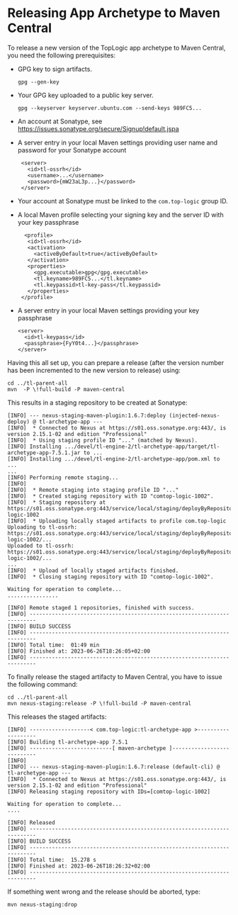 # Releasing App Archetype to Maven Central

To release a new version of the TopLogic app archetype to Maven Central, you need the following prerequisites:

 * GPG key to sign artifacts.
   
   ```
   gpg --gen-key
   ```
 
 * Your GPG key uploaded to a public key server.
 
   ```
   gpg --keyserver keyserver.ubuntu.com --send-keys 989FC5...
   ```
   
 * An account at Sonatype, see https://issues.sonatype.org/secure/Signup!default.jspa
 * A server entry in your local Maven settings providing user name and password for your Sonatype account

   ```
    <server>
      <id>tl-ossrh</id>
      <username>...</username>
      <password>{mW23aL3p...}</password>
    </server>
   ``` 

 * Your account at Sonatype must be linked to the `com.top-logic` group ID.
 * A local Maven profile selecting your signing key and the server ID with your key passphrase 

   ```
     <profile>
      <id>tl-ossrh</id>
      <activation>
        <activeByDefault>true</activeByDefault>
      </activation>
      <properties>
        <gpg.executable>gpg</gpg.executable>
        <tl.keyname>989FC5...</tl.keyname>
        <tl.keypassid>tl-key-pass</tl.keypassid>
      </properties>
    </profile>
    ```

  * A server entry in your local Maven settings providing your key passphrase

    ```
    <server>
      <id>tl-keypass</id>
      <passphrase>{FyY0t4...}</passphrase>
    </server>
    ```

Having this all set up, you can prepare a release (after the version number has been incremented to the new version to 
release) using:

```
cd ../tl-parent-all
mvn  -P \!full-build -P maven-central
```

This results in a staging repository to be created at Sonatype:

```
[INFO] --- nexus-staging-maven-plugin:1.6.7:deploy (injected-nexus-deploy) @ tl-archetype-app ---
[INFO]  * Connected to Nexus at https://s01.oss.sonatype.org:443/, is version 2.15.1-02 and edition "Professional"
[INFO]  * Using staging profile ID "..." (matched by Nexus).
[INFO] Installing .../devel/tl-engine-2/tl-archetype-app/target/tl-archetype-app-7.5.1.jar to ...
[INFO] Installing .../devel/tl-engine-2/tl-archetype-app/pom.xml to ...
...
[INFO] Performing remote staging...
[INFO] 
[INFO]  * Remote staging into staging profile ID "..."
[INFO]  * Created staging repository with ID "comtop-logic-1002".
[INFO]  * Staging repository at https://s01.oss.sonatype.org:443/service/local/staging/deployByRepositoryId/comtop-logic-1002
[INFO]  * Uploading locally staged artifacts to profile com.top-logic
Uploading to tl-ossrh: https://s01.oss.sonatype.org:443/service/local/staging/deployByRepositoryId/comtop-logic-1002/...
Uploaded to tl-ossrh: https://s01.oss.sonatype.org:443/service/local/staging/deployByRepositoryId/comtop-logic-1002/...
...
[INFO]  * Upload of locally staged artifacts finished.
[INFO]  * Closing staging repository with ID "comtop-logic-1002".

Waiting for operation to complete...
................

[INFO] Remote staged 1 repositories, finished with success.
[INFO] ------------------------------------------------------------------------
[INFO] BUILD SUCCESS
[INFO] ------------------------------------------------------------------------
[INFO] Total time:  01:49 min
[INFO] Finished at: 2023-06-26T18:26:05+02:00
[INFO] ------------------------------------------------------------------------
```

To finally release the staged artifacty to Maven Central, you have to issue the following command:

```
cd ../tl-parent-all
mvn nexus-staging:release -P \!full-build -P maven-central
```

This releases the staged artifacts:

```
[INFO] -------------------< com.top-logic:tl-archetype-app >-------------------
[INFO] Building tl-archetype-app 7.5.1
[INFO] --------------------------[ maven-archetype ]---------------------------
[INFO] 
[INFO] --- nexus-staging-maven-plugin:1.6.7:release (default-cli) @ tl-archetype-app ---
[INFO]  * Connected to Nexus at https://s01.oss.sonatype.org:443/, is version 2.15.1-02 and edition "Professional"
[INFO] Releasing staging repository with IDs=[comtop-logic-1002]

Waiting for operation to complete...
....

[INFO] Released
[INFO] ------------------------------------------------------------------------
[INFO] BUILD SUCCESS
[INFO] ------------------------------------------------------------------------
[INFO] Total time:  15.278 s
[INFO] Finished at: 2023-06-26T18:26:32+02:00
[INFO] ------------------------------------------------------------------------
```

If something went wrong and the release should be aborted, type:

```
mvn nexus-staging:drop
```
